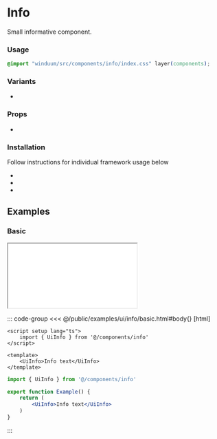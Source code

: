 # Info
Small informative component.

<ViewSourceGh href="https://github.com/winduum/winduum/blob/main/src/components/info" />

### Usage

```css
@import "winduum/src/components/info/index.css" layer(components);
```

### Variants
* <LinkGh name="default" path="components/info" />

### Props
* <LinkGh name="default-props" path="components/info" />

### Installation
Follow instructions for individual framework usage below

* <LinkGh name="winduum" url="https://github.com/winduum/winduum/blob/main/src/components/info" />
* <LinkGh name="winduum-vue" url="https://github.com/winduum/winduum-vue/blob/main/src/components/info" />
* <LinkGh name="winduum-react" url="https://github.com/winduum/winduum-react/blob/main/src/components/info" />

## Examples

### Basic

<iframe onload="this.style.visibility = 'visible';" src="/examples/ui/info/basic.html"></iframe>

::: code-group
<<< @/public/examples/ui/info/basic.html#body{} [html]
```vue
<script setup lang="ts">
    import { UiInfo } from '@/components/info'
</script>

<template>
    <UiInfo>Info text</UiInfo>
</template>
```
```jsx
import { UiInfo } from '@/components/info'

export function Example() {
    return (
        <UiInfo>Info text</UiInfo>
    )
}
```
:::
